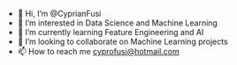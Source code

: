 - 👋 Hi, I’m @CyprianFusi
- 👀 I’m interested in Data Science and Machine Learning
- 🌱 I’m currently learning Feature Engineering and AI
- 💞️ I’m looking to collaborate on Machine Learning projects
- 📫 How to reach me cyprofusi@hotmail.com

<!---
CyprianFusi/CyprianFusi is a ✨ special ✨ repository because its `README.md` (this file) appears on your GitHub profile.
You can click the Preview link to take a look at your changes.
--->
